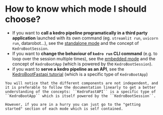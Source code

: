 # How to know which mode I should choose? 

- If you want to **call a kedro pipeline programatically in a third party application** launched with its own command (eg. ``streamlit run``, ``uvicorn run``, datarobot...), see the [standalone mode](../04_standalone_mode/01_getting_started_standalone_mode.md) and the concept of ``KedroBootSession``.
- If you want to **change the behaviour of ``kedro run`` CLI command** (e.g. to loop over the session multiple times), see the [embedded mode](../05_embedded_mode/01_getting_started_embedded_mode.md) and the concept of ``KedroBootApp`` (which is powered by the ``KedroBootSession``).
- if you want to **serve a kedro pipeline as an API**, see the [KedroBootFastapi tutorial](../06_fastapi_pipeline_serving/01_getting_started_kedro_fast_api_app.md) (which is a specific type of ``KedroBootApp``)

```{tip}
You will notice that the different components are not independent, and it is preferable to follow the documentation linearly to get a better understanding of the concepts: ``KedroFastAPI`` is a specific type of ``KedroBootApp`` which is itself powered by the ``KedroBootSession``.

However, if you are in a hurry you can just go to the "getting started" section of each mode which is self contained.
```